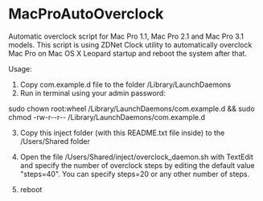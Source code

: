 # MacProAutoOverclock
Automatic overclock script for Mac Pro 1.1, Mac Pro 2.1 and Mac Pro 3.1 models. This script is using ZDNet Clock utility to automatically overclock Mac Pro on Mac OS X Leopard startup and reboot the system after that.

Usage:

1. Copy com.example.d file to the folder /Library/LaunchDaemons
2. Run in terminal using your admin password:

sudo chown root:wheel /Library/LaunchDaemons/com.example.d && sudo chmod -rw-r--r-- /Library/LaunchDaemons/com.example.d

3. Copy this inject folder (with this README.txt file inside) to the /Users/Shared folder
4. Open the file /Users/Shared/inject/overclock_daemon.sh with TextEdit and specify the number of overclock steps by editing the default value "steps=40". You can specify steps=20 or any other number of steps.

5. reboot
